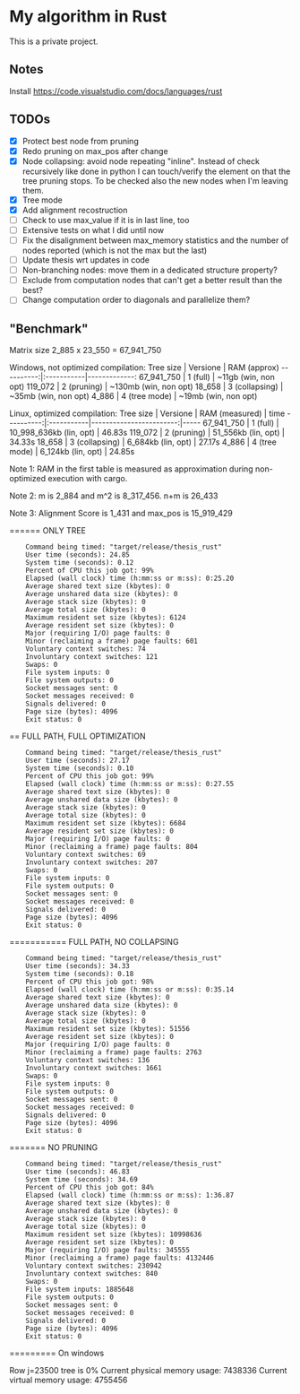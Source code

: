 # My algorithm in Rust
This is a private project.


## Notes
Install https://code.visualstudio.com/docs/languages/rust

## TODOs
- [x] Protect best node from pruning
- [x] Redo pruning on max_pos after change
- [x] Node collapsing: avoid node repeating "inline". Instead of check recursively like done in python I can touch/verify the element on that the tree pruning stops. To be checked also the new nodes when I'm leaving them.
- [x] Tree mode
- [x] Add alignment recostruction
- [ ] Check to use max_value if it is in last line, too
- [ ] Extensive tests on what I did until now
- [ ] Fix the disalignment between max_memory statistics and the number of nodes reported (which is not the max but the last)
- [ ] Update thesis wrt updates in code
- [ ] Non-branching nodes: move them in a dedicated structure property?
- [ ] Exclude from computation nodes that can't get a better result than the best?
- [ ] Change computation order to diagonals and parallelize them?

## "Benchmark"

Matrix size 2_885 x 23_550 = 67_941_750

Windows, not optimized compilation:
Tree size  | Versione   | RAM (approx)
----------:|:-----------|-------------:
67_941_750 | 1 (full)   | ~11gb (win, non opt)
119_072 | 2 (pruning)   | ~130mb (win, non opt)
18_658 | 3 (collapsing) | ~35mb (win, non opt)
4_886 | 4 (tree mode)   | ~19mb (win, non opt)

Linux, optimized compilation:
Tree size  | Versione   | RAM (measured)          | time
----------:|:-----------|------------------------:|-----
67_941_750 | 1 (full)   | 10_998_636kb (lin, opt) | 46.83s
119_072 | 2 (pruning)   | 51_556kb (lin, opt)     | 34.33s
18_658 | 3 (collapsing) | 6_684kb (lin, opt)      | 27.17s
4_886 | 4 (tree mode)   | 6_124kb (lin, opt)      | 24.85s

Note 1: RAM in the first table is measured as approximation during non-optimized execution with cargo.

Note 2: m is 2_884 and m^2 is 8_317_456. n+m is 26_433

Note 3: Alignment Score is 1_431 and max_pos is 15_919_429



====== ONLY TREE

        Command being timed: "target/release/thesis_rust"
        User time (seconds): 24.85
        System time (seconds): 0.12
        Percent of CPU this job got: 99%
        Elapsed (wall clock) time (h:mm:ss or m:ss): 0:25.20
        Average shared text size (kbytes): 0
        Average unshared data size (kbytes): 0
        Average stack size (kbytes): 0
        Average total size (kbytes): 0
        Maximum resident set size (kbytes): 6124
        Average resident set size (kbytes): 0
        Major (requiring I/O) page faults: 0
        Minor (reclaiming a frame) page faults: 601
        Voluntary context switches: 74
        Involuntary context switches: 121
        Swaps: 0
        File system inputs: 0
        File system outputs: 0
        Socket messages sent: 0
        Socket messages received: 0
        Signals delivered: 0
        Page size (bytes): 4096
        Exit status: 0

== FULL PATH, FULL OPTIMIZATION

        Command being timed: "target/release/thesis_rust"
        User time (seconds): 27.17
        System time (seconds): 0.10
        Percent of CPU this job got: 99%
        Elapsed (wall clock) time (h:mm:ss or m:ss): 0:27.55
        Average shared text size (kbytes): 0
        Average unshared data size (kbytes): 0
        Average stack size (kbytes): 0
        Average total size (kbytes): 0
        Maximum resident set size (kbytes): 6684
        Average resident set size (kbytes): 0
        Major (requiring I/O) page faults: 0
        Minor (reclaiming a frame) page faults: 804
        Voluntary context switches: 69
        Involuntary context switches: 207
        Swaps: 0
        File system inputs: 0
        File system outputs: 0
        Socket messages sent: 0
        Socket messages received: 0
        Signals delivered: 0
        Page size (bytes): 4096
        Exit status: 0

=========== FULL PATH, NO COLLAPSING

        Command being timed: "target/release/thesis_rust"
        User time (seconds): 34.33
        System time (seconds): 0.18
        Percent of CPU this job got: 98%
        Elapsed (wall clock) time (h:mm:ss or m:ss): 0:35.14
        Average shared text size (kbytes): 0
        Average unshared data size (kbytes): 0
        Average stack size (kbytes): 0
        Average total size (kbytes): 0
        Maximum resident set size (kbytes): 51556
        Average resident set size (kbytes): 0
        Major (requiring I/O) page faults: 0
        Minor (reclaiming a frame) page faults: 2763
        Voluntary context switches: 136
        Involuntary context switches: 1661
        Swaps: 0
        File system inputs: 0
        File system outputs: 0
        Socket messages sent: 0
        Socket messages received: 0
        Signals delivered: 0
        Page size (bytes): 4096
        Exit status: 0

======= NO PRUNING

        Command being timed: "target/release/thesis_rust"
        User time (seconds): 46.83
        System time (seconds): 34.69
        Percent of CPU this job got: 84%
        Elapsed (wall clock) time (h:mm:ss or m:ss): 1:36.87
        Average shared text size (kbytes): 0
        Average unshared data size (kbytes): 0
        Average stack size (kbytes): 0
        Average total size (kbytes): 0
        Maximum resident set size (kbytes): 10998636
        Average resident set size (kbytes): 0
        Major (requiring I/O) page faults: 345555
        Minor (reclaiming a frame) page faults: 4132446
        Voluntary context switches: 230942
        Involuntary context switches: 840
        Swaps: 0
        File system inputs: 1885648
        File system outputs: 0
        Socket messages sent: 0
        Socket messages received: 0
        Signals delivered: 0
        Page size (bytes): 4096
        Exit status: 0



========= On windows

Row j=23500 tree is 0%
Current physical memory usage: 7438336
Current virtual memory usage: 4755456